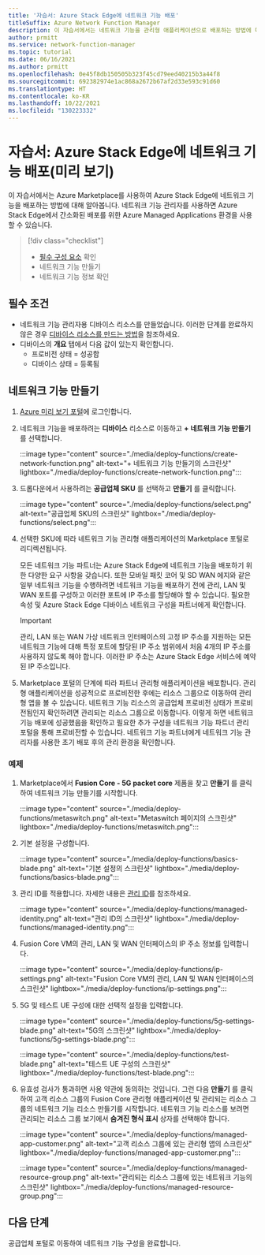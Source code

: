 ```yaml
---
title: '자습서: Azure Stack Edge에 네트워크 기능 배포'
titleSuffix: Azure Network Function Manager
description: 이 자습서에서는 네트워크 기능을 관리형 애플리케이션으로 배포하는 방법에 대해 알아봅니다.
author: prmitt
ms.service: network-function-manager
ms.topic: tutorial
ms.date: 06/16/2021
ms.author: prmitt
ms.openlocfilehash: 0e45f8db150505b323f45cd79eed40215b3a44f8
ms.sourcegitcommit: 692382974e1ac868a2672b67af2d33e593c91d60
ms.translationtype: HT
ms.contentlocale: ko-KR
ms.lasthandoff: 10/22/2021
ms.locfileid: "130223332"
---
```

# <a name="tutorial-deploy-network-functions-on-azure-stack-edge-preview"></a>자습서: Azure Stack Edge에 네트워크 기능 배포(미리 보기)

이 자습서에서는 Azure Marketplace를 사용하여 Azure Stack Edge에 네트워크 기능을 배포하는 방법에 대해 알아봅니다. 네트워크 기능 관리자를 사용하면 Azure Stack Edge에서 간소화된 배포를 위한 Azure Managed Applications 환경을 사용할 수 있습니다.

> [!div class="checklist"]
> * [필수 구성 요소](overview.md#prereq) 확인
> * 네트워크 기능 만들기
> * 네트워크 기능 정보 확인

## <a name="prerequisites"></a>필수 조건

* 네트워크 기능 관리자용 디바이스 리소스를 만들었습니다. 이러한 단계를 완료하지 않은 경우 [디바이스 리소스를 만드는 방법](create-device.md)을 참조하세요.
* 디바이스의 **개요** 탭에서 다음 값이 있는지 확인합니다.
  * 프로비전 상태 = 성공함
  * 디바이스 상태 = 등록됨

## <a name="create-a-network-function"></a><a name="create"></a>네트워크 기능 만들기

1. [Azure 미리 보기 포털](https://aka.ms/AzureNetworkFunctionManager)에 로그인합니다.
1. 네트워크 기능을 배포하려는 **디바이스** 리소스로 이동하고 **+ 네트워크 기능 만들기** 를 선택합니다.

   :::image type="content" source="./media/deploy-functions/create-network-function.png" alt-text="+ 네트워크 기능 만들기의 스크린샷" lightbox="./media/deploy-functions/create-network-function.png":::
1. 드롭다운에서 사용하려는 **공급업체 SKU** 를 선택하고 **만들기** 를 클릭합니다.

   :::image type="content" source="./media/deploy-functions/select.png" alt-text="공급업체 SKU의 스크린샷" lightbox="./media/deploy-functions/select.png":::
1. 선택한 SKU에 따라 네트워크 기능 관리형 애플리케이션의 Marketplace 포털로 리디렉션됩니다.
 
   모든 네트워크 기능 파트너는 Azure Stack Edge에 네트워크 기능을 배포하기 위한 다양한 요구 사항을 갖습니다. 또한 모바일 패킷 코어 및 SD WAN 에지와 같은 일부 네트워크 기능을 수행하려면 네트워크 기능을 배포하기 전에 관리, LAN 및 WAN 포트를 구성하고 이러한 포트에 IP 주소를 할당해야 할 수 있습니다. 필요한 속성 및 Azure Stack Edge 디바이스 네트워크 구성을 파트너에게 확인합니다.
   
   > [!IMPORTANT]
   > 관리, LAN 또는 WAN 가상 네트워크 인터페이스의 고정 IP 주소를 지원하는 모든 네트워크 기능에 대해 특정 포트에 할당된 IP 주소 범위에서 처음 4개의 IP 주소를 사용하지 않도록 해야 합니다. 이러한 IP 주소는 Azure Stack Edge 서비스에 예약된 IP 주소입니다.
   >

1. Marketplace 포털의 단계에 따라 파트너 관리형 애플리케이션을 배포합니다. 관리형 애플리케이션을 성공적으로 프로비전한 후에는 리소스 그룹으로 이동하여 관리형 앱을 볼 수 있습니다. 네트워크 기능 리소스의 공급업체 프로비전 상태가 프로비전됨인지 확인하려면 관리되는 리소스 그룹으로 이동합니다. 이렇게 하면 네트워크 기능 배포에 성공했음을 확인하고 필요한 추가 구성을 네트워크 기능 파트너 관리 포털을 통해 프로비전할 수 있습니다. 네트워크 기능 파트너에게 네트워크 기능 관리자를 사용한 초기 배포 후의 관리 환경을 확인합니다.

### <a name="example"></a>예제

1. Marketplace에서 **Fusion Core - 5G packet core** 제품을 찾고 **만들기** 를 클릭하여 네트워크 기능 만들기를 시작합니다.

   :::image type="content" source="./media/deploy-functions/metaswitch.png" alt-text="Metaswitch 페이지의 스크린샷" lightbox="./media/deploy-functions/metaswitch.png":::
1. 기본 설정을 구성합니다.

   :::image type="content" source="./media/deploy-functions/basics-blade.png" alt-text="기본 설정의 스크린샷" lightbox="./media/deploy-functions/basics-blade.png":::
1. 관리 ID를 적용합니다. 자세한 내용은 [관리 ID](overview.md#managed-identity)를 참조하세요.

   :::image type="content" source="./media/deploy-functions/managed-identity.png" alt-text="관리 ID의 스크린샷" lightbox="./media/deploy-functions/managed-identity.png":::
1. Fusion Core VM의 관리, LAN 및 WAN 인터페이스의 IP 주소 정보를 입력합니다.

   :::image type="content" source="./media/deploy-functions/ip-settings.png" alt-text="Fusion Core VM의 관리, LAN 및 WAN 인터페이스의 스크린샷" lightbox="./media/deploy-functions/ip-settings.png":::
1. 5G 및 테스트 UE 구성에 대한 선택적 설정을 입력합니다.

   :::image type="content" source="./media/deploy-functions/5g-settings-blade.png" alt-text="5G의 스크린샷" lightbox="./media/deploy-functions/5g-settings-blade.png":::

   :::image type="content" source="./media/deploy-functions/test-blade.png" alt-text="테스트 UE 구성의 스크린샷" lightbox="./media/deploy-functions/test-blade.png":::
1. 유효성 검사가 통과하면 사용 약관에 동의하는 것입니다. 그런 다음 **만들기** 를 클릭하여 고객 리소스 그룹의 Fusion Core 관리형 애플리케이션 및 관리되는 리소스 그룹의 네트워크 기능 리소스 만들기를 시작합니다. 네트워크 기능 리소스를 보려면 관리되는 리소스 그룹 보기에서 **숨겨진 형식 표시** 상자를 선택해야 합니다.

   :::image type="content" source="./media/deploy-functions/managed-app-customer.png" alt-text="고객 리소스 그룹에 있는 관리형 앱의 스크린샷" lightbox="./media/deploy-functions/managed-app-customer.png":::

   :::image type="content" source="./media/deploy-functions/managed-resource-group.png" alt-text="관리되는 리소스 그룹에 있는 네트워크 기능의 스크린샷" lightbox="./media/deploy-functions/managed-resource-group.png":::

## <a name="next-steps"></a>다음 단계

공급업체 포털로 이동하여 네트워크 기능 구성을 완료합니다.
